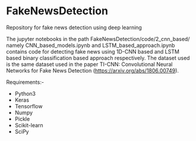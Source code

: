 # FakeNewsDetection
Repository for fake news detection using deep learning

The jupyter notebooks in the path FakeNewsDetection/code/2_cnn_based/ namely CNN_based_models.ipynb and LSTM_based_approach.ipynb contains code for detecting fake news using 1D-CNN based and LSTM based binary classification based approach respectively. The dataset used is the same dataset used in the paper TI-CNN: Convolutional Neural Networks for Fake News Detection (https://arxiv.org/abs/1806.00749). 

Requirements:-
- Python3
- Keras
- Tensorflow
- Numpy
- Pickle
- Scikit-learn
- SciPy
